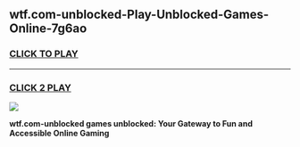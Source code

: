 
## wtf.com-unblocked-Play-Unblocked-Games-Online-7g6ao
<h3>
<a href="https://premium76.site?title=wtf.com-unblocked&ref=25A">CLICK TO PLAY</a></h3>
<hr>

<h3>
<a href="https://premium76.site?title=wtf.com-unblocked&ref=25A">CLICK 2 PLAY</a>
  
</h3>

<a href="https://premium76.site?title=wtf.com-unblocked&ref=25A"><img src="https://clearcache.store/games.png"></a>


**wtf.com-unblocked games unblocked: Your Gateway to Fun and Accessible Online Gaming**
